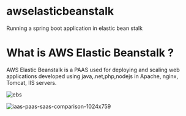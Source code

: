# awselasticbeanstalk
Running a spring boot application in elastic bean stalk

# What is AWS Elastic Beanstalk ?
AWS Elastic Beanstalk is a PAAS used for deploying and scaling web applications developed using java,.net,php,nodejs 
in Apache, nginx, Tomcat, IIS servers.

![ebs](https://user-images.githubusercontent.com/30971809/63971042-ec09f180-caa5-11e9-8e2f-fd9dc1110d87.png)

![iaas-paas-saas-comparison-1024x759](https://user-images.githubusercontent.com/30971809/63971369-98e46e80-caa6-11e9-98c0-1372c5547f9e.jpg)








